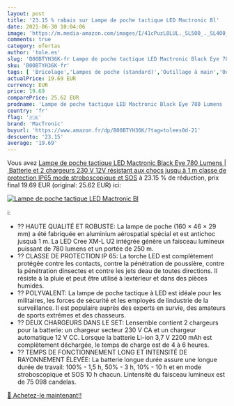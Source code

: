 ```yaml
---
layout: post
title: '23.15 % rabais sur Lampe de poche tactique LED Mactronic Bl'
date: 2021-06-30 10:04:06
image: 'https://m.media-amazon.com/images/I/41cPuzL8LUL._SL500_._SL400_.jpg'
comments: true
category: ofertas
author: 'tole.es'
slug: 'B00BTYH36K-fr Lampe de poche tactique LED Mactronic Black Eye 780 Lumens...'
sku: 'B00BTYH36K-fr'
tags: [ 'Bricolage','Lampes de poche (standard)','Outillage à main','Outillage à main et électroportatif','Torches','mactronic', ]
actualPrice: 19.69 EUR
currency: EUR
price: 19.69
comparePrice: 25.62 EUR
prodname: 'Lampe de poche tactique LED Mactronic Black Eye 780 Lumens | Batterie et 2 chargeurs  230 V  12V  résistant aux chocs jusqu à 1 m  classe de protection IP65  mode stroboscopique et SOS'
country: 'fr'
flag: '🇫🇷'
brand: 'MacTronic'
buyurl: 'https://www.amazon.fr/dp/B00BTYH36K/?tag=tolees0d-21'
descuento: '23.15'
average: '19.69'
---
```


Vous avez [Lampe de poche tactique LED Mactronic Black Eye 780 Lumens | Batterie et 2 chargeurs  230 V  12V  résistant aux chocs jusqu à 1 m  classe de protection IP65  mode stroboscopique et SOS](https://www.amazon.fr/dp/B00BTYH36K/?tag=tolees0d-21)  à  23.15 % de réduction, prix final  19.69 EUR (original: 25.62 EUR) ici:

[![Lampe de poche tactique LED Mactronic Bl](https://m.media-amazon.com/images/I/41cPuzL8LUL._SL500_._SL400_.jpg)](https://www.amazon.fr/dp/B00BTYH36K/?tag=tolees0d-21)

ℹ️:

- ?? HAUTE QUALITÉ ET ROBUSTE: La lampe de poche (160 × 46 × 29 mm) a été fabriquée en aluminium aérospatial spécial et est antichoc jusquà 1 m. La LED Cree XM-L U2 intégrée génère un faisceau lumineux puissant de 780 lumens et un portée de 250 m.
- ?? CLASSE DE PROTECTION IP 65: La torche LED est complètement protégée contre les contacts, contre la pénétration de poussière, contre la pénétration dinsectes et contre les jets deau de toutes directions. Il résiste à la pluie et peut être utilisé à lextérieur et dans des pièces humides.
- ?? POLYVALENT: La lampe de poche tactique à LED est idéale pour les militaires, les forces de sécurité et les employés de lindustrie de la surveillance. Il est populaire auprès des experts en survie, des amateurs de sports extrêmes et des chasseurs.
- ?? DEUX CHARGEURS DANS LE SET: Lensemble contient 2 chargeurs pour la batterie: un chargeur secteur 230 V CA et un chargeur automatique 12 V CC. Lorsque la batterie Li-ion 3,7 V 2200 mAh est complètement déchargée, le temps de charge est de 4 à 6 heures.
- ?? TEMPS DE FONCTIONNEMENT LONG ET INTENSITÉ DE RAYONNEMENT ÉLEVÉE: La batterie longue durée assure une longue durée de travail: 100% - 1,5 h, 50% - 3 h, 10% - 10 h et en mode stroboscopique et SOS 10 h chacun. Lintensité du faisceau lumineux est de 75 098 candelas.

[🛒 Achetez-le maintenant!!](https://www.amazon.fr/dp/B00BTYH36K/?tag=tolees0d-21)

